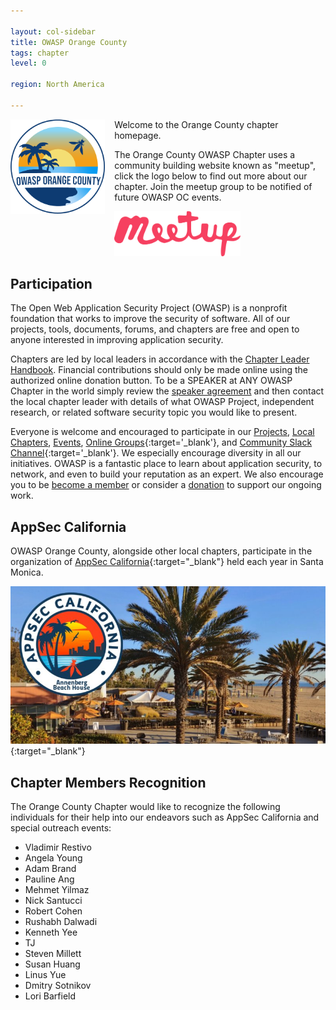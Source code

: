 ```yaml
---

layout: col-sidebar
title: OWASP Orange County
tags: chapter
level: 0

region: North America

---
```


[<img src="assets/images/OWASP_OC_v4.png" style="float: left; width: 30%; margin-right: 15px; margin-bottom: 15px;" alt="OWASP OC" />](http://www.meetup.com/OWASP-OC)

Welcome to the Orange County chapter homepage.

The Orange County OWASP Chapter uses a community building website known as "meetup", click the logo below to find out more about our chapter. Join the meetup group to be notified of future OWASP OC events.

[
<img src="assets/images/logo-meetup.svg" style="width: 40%;" alt="OWASP OC on Meetup.com" />](http://www.meetup.com/OWASP-OC)
<br style="clear: left;"/>

## Participation
The Open Web Application Security Project (OWASP) is a nonprofit foundation that works to improve the security of software. All of our projects, tools, documents, forums, and chapters are free and open to anyone interested in improving application security. 

Chapters are led by local leaders in accordance with the [Chapter Leader Handbook](/www-policy/operational/chapter-handbook-existing.html). Financial contributions should only be made online using the authorized online donation button. To be a SPEAKER at ANY OWASP Chapter in the world simply review the [speaker agreement](/www-policy/legal/speaker-agreement.html) and then contact the local chapter leader with details of what OWASP Project, independent research, or related software security topic you would like to present.

Everyone is welcome and encouraged to participate in our [Projects](/projects), [Local Chapters](/chapters), [Events](/events), [Online Groups](https://groups.google.com/a/owasp.com/){:target='_blank'}, and [Community Slack Channel](https://owasp.slack.com/){:target='_blank'}. We especially encourage diversity in all our initiatives. OWASP is a fantastic place to learn about application security, to network, and even to build your reputation as an expert. We also encourage you to be [become a member](/membership) or consider a [donation](/donate) to support our ongoing work.

## AppSec California
OWASP Orange County, alongside other local chapters, participate in the organization of [AppSec California](https://appseccalifornia.org){:target="_blank"} held each year in Santa Monica.

[![AppSecCali](assets/images/appseccali2020.jpg)](https://appseccalifornia.org){:target="_blank"}

## Chapter Members Recognition

The Orange County Chapter would like to recognize the following
individuals for their help into our endeavors such as AppSec California
and special outreach events:

  - Vladimir Restivo
  - Angela Young
  - Adam Brand
  - Pauline Ang
  - Mehmet Yilmaz
  - Nick Santucci
  - Robert Cohen
  - Rushabh Dalwadi
  - Kenneth Yee
  - TJ
  - Steven Millett
  - Susan Huang
  - Linus Yue
  - Dmitry Sotnikov
  - Lori Barfield

